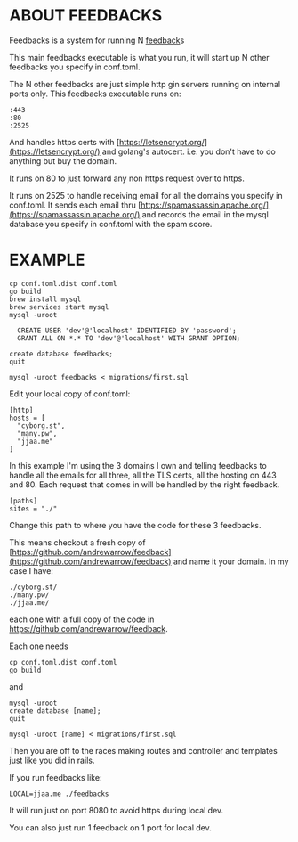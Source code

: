 ABOUT FEEDBACKS
==================

Feedbacks is a system for running N [feedback](https://github.com/andrewarrow/feedback)s

This main feedbacks executable is what you run, it will start up N other
feedbacks you specify in conf.toml.

The N other feedbacks are just simple http gin servers running on internal
ports only. This feedbacks executable runs on:

```
:443
:80
:2525
```

And handles https certs with [https://letsencrypt.org/](https://letsencrypt.org/)
and golang's autocert. i.e. you don't have to do anything but buy the domain.

It runs on 80 to just forward any non https request over to https.

It runs on 2525 to handle receiving email for all the domains you specify
in conf.toml. It sends each email thru [https://spamassassin.apache.org/](https://spamassassin.apache.org/) and records the email in the mysql database you specify
in conf.toml with the spam score.


EXAMPLE
==================

```
cp conf.toml.dist conf.toml
go build
brew install mysql
brew services start mysql
mysql -uroot

  CREATE USER 'dev'@'localhost' IDENTIFIED BY 'password'; 
  GRANT ALL ON *.* TO 'dev'@'localhost' WITH GRANT OPTION;

create database feedbacks;
quit

mysql -uroot feedbacks < migrations/first.sql
```

Edit your local copy of conf.toml:

```
[http]
hosts = [
  "cyborg.st",
  "many.pw",
  "jjaa.me"
]
```

In this example I'm using the 3 domains I own and telling feedbacks to
handle all the emails for all three, all the TLS certs, all the
hosting on 443 and 80. Each request that comes in will be handled by
the right feedback.

```
[paths]
sites = "./"
```

Change this path to where you have the code for these 3 feedbacks.

This means checkout a fresh copy of [https://github.com/andrewarrow/feedback](https://github.com/andrewarrow/feedback) and name it your domain. In my case I have:

```
./cyborg.st/
./many.pw/
./jjaa.me/
```

each one with a full copy of the code in https://github.com/andrewarrow/feedback.

Each one needs 

```
cp conf.toml.dist conf.toml
go build
```

and 

```
mysql -uroot
create database [name];
quit

mysql -uroot [name] < migrations/first.sql
```

Then you are off to the races making routes and controller and templates just
like you did in rails.

If you run feedbacks like:

```
LOCAL=jjaa.me ./feedbacks
```

It will run just on port 8080 to avoid https during local dev.

You can also just run 1 feedback on 1 port for local dev.
